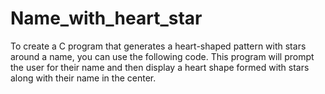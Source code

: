 # Name_with_heart_star
To create a C program that generates a heart-shaped pattern with stars around a name, you can use the following code. This program will prompt the user for their name and then display a heart shape formed with stars along with their name in the center.
